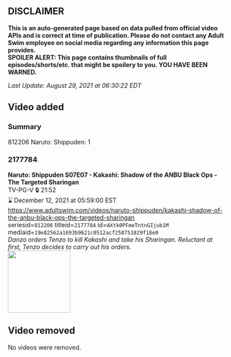 ## DISCLAIMER
**This is an auto-generated page based on data pulled from official video APIs and is correct at time of publication. Please do not contact any Adult Swim employee on social media regarding any information this page provides.**  
**SPOILER ALERT: This page contains thumbnails of full episodes/shorts/etc. that might be spoilery to you. YOU HAVE BEEN WARNED.**  

_Last Update: August 29, 2021 at 06:30:22 EDT_
## Video added
### Summary
812206 Naruto: Shippuden: 1  
### 2177784
**Naruto: Shippuden S07E07 - Kakashi: Shadow of the ANBU Black Ops - The Targeted Sharingan**  
TV-PG-V 🔒 21:52  
⌛ December 12, 2021 at 05:59:00 EST  
https://www.adultswim.com/videos/naruto-shippuden/kakashi-shadow-of-the-anbu-black-ops-the-targeted-sharingan  
seriesid=`812206` titleid=`2177784` id=`AXtk0PFmeTntnGIjub1M` mediaid=`19e82562a1693b9621c0512acf258751829f18e0`  
_Danzo orders Tenzo to kill Kakashi and take his Sharingan. Reluctant at first, Tenzo decides to carry out his orders._  
<a href="https://media.cdn.adultswim.com/uploads/20210827/thumbnails/2_218271057537-NarutoShippuden_355_KakashiShadowOfTheANBUBlackOpsTheTargetedSharingan.png"><img src="https://media.cdn.adultswim.com/uploads/20210827/thumbnails/2_218271057537-NarutoShippuden_355_KakashiShadowOfTheANBUBlackOpsTheTargetedSharingan.png" height="144px" /></a>
## Video removed
No videos were removed.  
